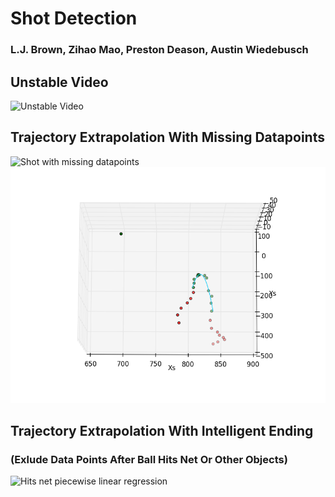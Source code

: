 # Shot Detection
### L.J. Brown, Zihao Mao, Preston Deason, Austin Wiedebusch

## Unstable Video
![Unstable Video](shot_1.gif)

## Trajectory Extrapolation With Missing Datapoints
![Shot with missing datapoints](shot_2.gif)
![Shot with missing datapoints](shot_2.png)

## Trajectory Extrapolation With Intelligent Ending 
### (Exlude Data Points After Ball Hits Net Or Other Objects)
![Hits net piecewise linear regression](shot_16.gif)
